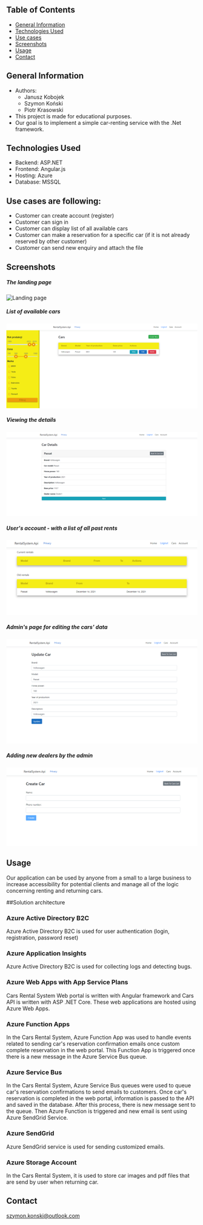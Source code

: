 ﻿## Table of Contents
* [General Information](#general-information)
* [Technologies Used](#technologies-used)
* [Use cases](#use-cases-are-following)
* [Screenshots](#screenshots)
* [Usage](#usage)
* [Contact](#contact)

## General Information
- Authors:
  * Janusz Kobojek
  * Szymon Koński
  * Piotr Krasowski
- This project is made for educational purposes.
- Our goal is to implement a simple car-renting service with the .Net framework. 

## Technologies Used
- Backend: ASP.NET
- Frontend: Angular.js
- Hosting: Azure
- Database: MSSQL

## Use cases are following:
- Customer can create account (register)
- Customer can sign in
- Customer can display list of all available cars
- Customer can make a reservation for a specific car (if it is not already reserved by other customer)
- Customer can send new enquiry and attach the file

## Screenshots
##### The landing page
![Landing page](./Pictures/home.PNG)
##### List of available cars
![List cars](./Pictures/cars.PNG)
##### Viewing the details
![Details](./Pictures/car-details.PNG)
##### User's account - with a list of all past rents
![Account](./Pictures/user-account.PNG)
##### Admin's page for editing the cars' data
![Admin's page](./Pictures/car-edit.PNG)
##### Adding new dealers by the admin
![New dealers](./Pictures/dealer-create.PNG)

## Usage
Our application can be used by anyone from a small to a large business to increase accessibility for potential clients and manage all of the logic concerning renting and returning cars.

##Solution architecture

### Azure Active Directory B2C
Azure Active Directory B2C is used for user authentication (login, registration, password reset)

### Azure Application Insights
Azure Active Directory B2C is used for collecting logs and detecting bugs.

### Azure Web Apps with App Service Plans
Cars Rental System Web portal is written with Angular framework and Cars API is written with ASP .NET Core. These web applications are hosted using Azure Web Apps.

### Azure Function Apps
In the Cars Rental System, Azure Function App was used to handle events related to sending car's reservation confirmation emails once custom complete reservation in the web portal. 
This Function App is triggered once there is a new message in the Azure Service Bus queue.

### Azure Service Bus
In the Cars Rental System, Azure Service Bus queues were used to queue car's reservation confirmations to send emails to customers. 
Once car's reservation is completed in the web portal, information is passed to the API and saved in the database. 
After this process, there is new message sent to the queue. Then Azure Function is triggered and new email is sent using Azure SendGrid Service.

### Azure SendGrid
Azure SendGrid service is used for sending customized emails.

### Azure Storage Account
In the Cars Rental System, it is used to store car images and pdf files that are send by user when returning car.


## Contact

szymon.konski@outlook.com
